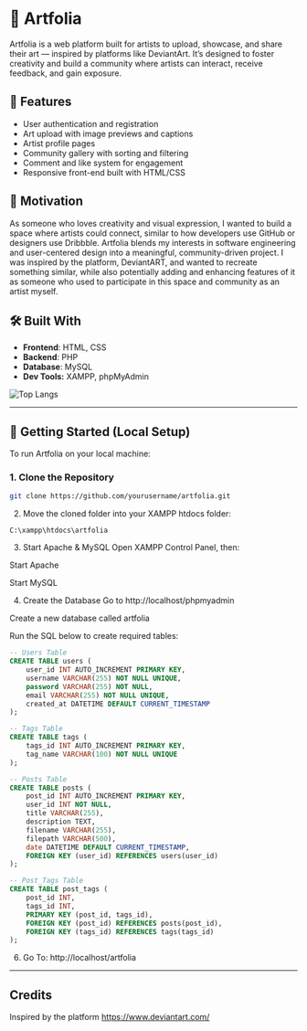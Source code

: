 # 🎨 Artfolia

Artfolia is a web platform built for artists to upload, showcase, and share their art — inspired by platforms like DeviantArt. It’s designed to foster creativity and build a community where artists can interact, receive feedback, and gain exposure.

## 🚀 Features

- User authentication and registration
- Art upload with image previews and captions
- Artist profile pages
- Community gallery with sorting and filtering
- Comment and like system for engagement
- Responsive front-end built with HTML/CSS

## 🧠 Motivation

As someone who loves creativity and visual expression, I wanted to build a space where artists could connect, similar to how developers use GitHub or designers use Dribbble. Artfolia blends my interests in software engineering and user-centered design into a meaningful, community-driven project. I was inspired by the platform, DeviantART, and wanted to recreate something similar, while also potentially adding and enhancing features of it as someone who used to participate in this space and community as an artist myself.

## 🛠️ Built With

- **Frontend**: HTML, CSS
- **Backend**: PHP
- **Database**: MySQL
- **Dev Tools:** XAMPP, phpMyAdmin

![Top Langs](https://github-readme-stats.vercel.app/api/top-langs/?username=summ3rngo&repo=ArtfoliaProject&layout=compact)

---

## 🧪 Getting Started (Local Setup)

To run Artfolia on your local machine:

### 1. Clone the Repository

```bash
git clone https://github.com/yourusername/artfolia.git
```
2. Move the cloned folder into your XAMPP htdocs folder:
```
C:\xampp\htdocs\artfolia
```
3. Start Apache & MySQL
Open XAMPP Control Panel, then:

Start Apache

Start MySQL

4. Create the Database
Go to http://localhost/phpmyadmin

Create a new database called artfolia

Run the SQL below to create required tables:
```sql
-- Users Table
CREATE TABLE users (
    user_id INT AUTO_INCREMENT PRIMARY KEY,
    username VARCHAR(255) NOT NULL UNIQUE,
    password VARCHAR(255) NOT NULL,
    email VARCHAR(255) NOT NULL UNIQUE,
    created_at DATETIME DEFAULT CURRENT_TIMESTAMP
);

-- Tags Table
CREATE TABLE tags (
    tags_id INT AUTO_INCREMENT PRIMARY KEY,
    tag_name VARCHAR(100) NOT NULL UNIQUE
);

-- Posts Table
CREATE TABLE posts (
    post_id INT AUTO_INCREMENT PRIMARY KEY,
    user_id INT NOT NULL,
    title VARCHAR(255),
    description TEXT,
    filename VARCHAR(255),
    filepath VARCHAR(500),
    date DATETIME DEFAULT CURRENT_TIMESTAMP,
    FOREIGN KEY (user_id) REFERENCES users(user_id)
);

-- Post_Tags Table
CREATE TABLE post_tags (
    post_id INT,
    tags_id INT,
    PRIMARY KEY (post_id, tags_id),
    FOREIGN KEY (post_id) REFERENCES posts(post_id),
    FOREIGN KEY (tags_id) REFERENCES tags(tags_id)
);
```
6. Go To:
http://localhost/artfolia

---
## Credits
Inspired by the platform https://www.deviantart.com/
